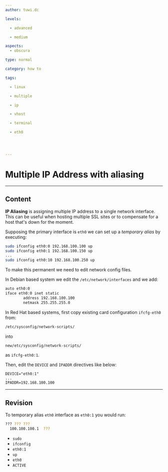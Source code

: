```yaml
---
author: tuwi.dc

levels:

  - advanced

  - medium

aspects:
  - obscura

type: normal

category: how to

tags:

  - linux

  - multiple

  - ip

  - vhost

  - terminal

  - eth0




---
```


# Multiple IP Address with aliasing 

---
## Content

**IP Aliasing** is assigning multiple IP address to a single network interface. This can be useful when hosting multiple SSL sites or to compensate for a host that's down for the moment.

Supposing the primary interface is `eth0` we can set up a _temporary alias_ by executing:
```bash
sudo ifconfig eth0:0 192.168.100.100 up
sudo ifconfig eth0:1 192.168.100.150 up
...
sudo ifconfig eth0:10 192.168.100.250 up
```

To make this permanent we need to edit network config files. 

In Debian based system we edit the `/etc/network/interfaces` and we add:
```bash
auto eth0:0
iface eth0:0 inet static
        address 192.168.100.100
        netmask 255.255.255.0

```

In Red Hat based systems, first copy existing card configuration `ifcfg-eth0` from:

```bash
/etc/sysconfig/network-scripts/
```

into

```bash
new/etc/sysconfig/network-scripts/
``` 
as `ifcfg-eth0:1`.

Then, edit the `DEVICE` and `IPADDR` directives like below:
```
DEVICE="eth0:1"
...
IPADDR=192.168.100.100
```

---
## Revision

To temporary alias `eth0` interface as `eth0:1` you would run:
```bash
??? ??? ??? 
  100.100.100.1  ???
```

* `sudo`
* `ifconfig`
* `eth0:1`
* `up`
* `eth0`
* `ACTIVE`

 
